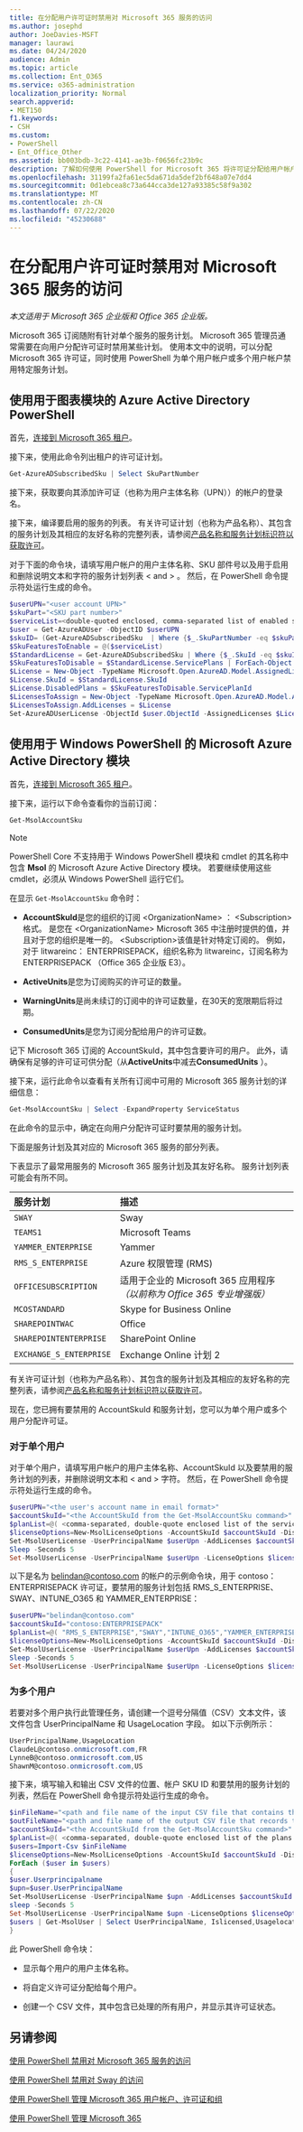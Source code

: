 ```yaml
---
title: 在分配用户许可证时禁用对 Microsoft 365 服务的访问
ms.author: josephd
author: JoeDavies-MSFT
manager: laurawi
ms.date: 04/24/2020
audience: Admin
ms.topic: article
ms.collection: Ent_O365
ms.service: o365-administration
localization_priority: Normal
search.appverid:
- MET150
f1.keywords:
- CSH
ms.custom:
- PowerShell
- Ent_Office_Other
ms.assetid: bb003bdb-3c22-4141-ae3b-f0656fc23b9c
description: 了解如何使用 PowerShell for Microsoft 365 将许可证分配给用户帐户并同时禁用特定服务计划。
ms.openlocfilehash: 31199fa2fa61ec5da671da5def2bf648a07e7dd4
ms.sourcegitcommit: 0d1ebcea8c73a644cca3de127a93385c58f9a302
ms.translationtype: MT
ms.contentlocale: zh-CN
ms.lasthandoff: 07/22/2020
ms.locfileid: "45230688"
---
```

# <a name="disable-access-to-microsoft-365-services-while-assigning-user-licenses"></a>在分配用户许可证时禁用对 Microsoft 365 服务的访问

*本文适用于 Microsoft 365 企业版和 Office 365 企业版。*

Microsoft 365 订阅随附有针对单个服务的服务计划。 Microsoft 365 管理员通常需要在向用户分配许可证时禁用某些计划。 使用本文中的说明，可以分配 Microsoft 365 许可证，同时使用 PowerShell 为单个用户帐户或多个用户帐户禁用特定服务计划。

## <a name="use-the-azure-active-directory-powershell-for-graph-module"></a>使用用于图表模块的 Azure Active Directory PowerShell

首先，[连接到 Microsoft 365 租户](connect-to-office-365-powershell.md#connect-with-the-azure-active-directory-powershell-for-graph-module)。
  

接下来，使用此命令列出租户的许可证计划。

```powershell
Get-AzureADSubscribedSku | Select SkuPartNumber
```

接下来，获取要向其添加许可证（也称为用户主体名称（UPN））的帐户的登录名。

接下来，编译要启用的服务的列表。 有关许可证计划（也称为产品名称）、其包含的服务计划及其相应的友好名称的完整列表，请参阅[产品名称和服务计划标识符以获取许可](https://docs.microsoft.com/azure/active-directory/users-groups-roles/licensing-service-plan-reference)。

对于下面的命令块，请填写用户帐户的用户主体名称、SKU 部件号以及用于启用和删除说明文本和字符的服务计划列表 \< and > 。 然后，在 PowerShell 命令提示符处运行生成的命令。
  
```powershell
$userUPN="<user account UPN>"
$skuPart="<SKU part number>"
$serviceList=<double-quoted enclosed, comma-separated list of enabled services>
$user = Get-AzureADUser -ObjectID $userUPN
$skuID= (Get-AzureADSubscribedSku  | Where {$_.SkuPartNumber -eq $skuPart}).SkuID
$SkuFeaturesToEnable = @($serviceList)
$StandardLicense = Get-AzureADSubscribedSku | Where {$_.SkuId -eq $skuID}
$SkuFeaturesToDisable = $StandardLicense.ServicePlans | ForEach-Object { $_ | Where {$_.ServicePlanName -notin $SkuFeaturesToEnable }}
$License = New-Object -TypeName Microsoft.Open.AzureAD.Model.AssignedLicense
$License.SkuId = $StandardLicense.SkuId
$License.DisabledPlans = $SkuFeaturesToDisable.ServicePlanId
$LicensesToAssign = New-Object -TypeName Microsoft.Open.AzureAD.Model.AssignedLicenses
$LicensesToAssign.AddLicenses = $License
Set-AzureADUserLicense -ObjectId $user.ObjectId -AssignedLicenses $LicensesToAssign
```

## <a name="use-the-microsoft-azure-active-directory-module-for-windows-powershell"></a>使用用于 Windows PowerShell 的 Microsoft Azure Active Directory 模块

首先，[连接到 Microsoft 365 租户](connect-to-office-365-powershell.md#connect-with-the-microsoft-azure-active-directory-module-for-windows-powershell)。

接下来，运行以下命令查看你的当前订阅：
  
```powershell
Get-MsolAccountSku
```

>[!Note]
>PowerShell Core 不支持用于 Windows PowerShell 模块和 cmdlet 的其名称中包含 **Msol** 的 Microsoft Azure Active Directory 模块。 若要继续使用这些 cmdlet，必须从 Windows PowerShell 运行它们。
>

在显示 `Get-MsolAccountSku` 命令时：
  
- **AccountSkuId**是您的组织的订阅 \<OrganizationName> ： \<Subscription> 格式。 是您在 \<OrganizationName> Microsoft 365 中注册时提供的值，并且对于您的组织是唯一的。 \<Subscription>该值是针对特定订阅的。 例如，对于 litwareinc： ENTERPRISEPACK，组织名称为 litwareinc，订阅名称为 ENTERPRISEPACK （Office 365 企业版 E3）。
    
- **ActiveUnits**是您为订阅购买的许可证的数量。
    
- **WarningUnits**是尚未续订的订阅中的许可证数量，在30天的宽限期后将过期。
    
- **ConsumedUnits**是您为订阅分配给用户的许可证数。
    
记下 Microsoft 365 订阅的 AccountSkuId，其中包含要许可的用户。 此外，请确保有足够的许可证可供分配（从**ActiveUnits**中减去**ConsumedUnits** ）。
  
接下来，运行此命令以查看有关所有订阅中可用的 Microsoft 365 服务计划的详细信息：
  
```powershell
Get-MsolAccountSku | Select -ExpandProperty ServiceStatus
```

在此命令的显示中，确定在向用户分配许可证时要禁用的服务计划。
  
下面是服务计划及其对应的 Microsoft 365 服务的部分列表。

下表显示了最常用服务的 Microsoft 365 服务计划及其友好名称。 服务计划列表可能会有所不同。 
  
|**服务计划**|**描述**|
|:-----|:-----|
| `SWAY` <br/> |Sway  <br/> |
| `TEAMS1` <br/> |Microsoft Teams  <br/> |
| `YAMMER_ENTERPRISE` <br/> |Yammer  <br/> |
| `RMS_S_ENTERPRISE` <br/> |Azure 权限管理 (RMS)  <br/> |
| `OFFICESUBSCRIPTION` <br/> |适用于企业的 Microsoft 365 应用程序 *（以前称为 Office 365 专业增强版）*  <br/> |
| `MCOSTANDARD` <br/> |Skype for Business Online  <br/> |
| `SHAREPOINTWAC` <br/> |Office   <br/> |
| `SHAREPOINTENTERPRISE` <br/> |SharePoint Online  <br/> |
| `EXCHANGE_S_ENTERPRISE` <br/> |Exchange Online 计划 2  <br/> |
   
有关许可证计划（也称为产品名称）、其包含的服务计划及其相应的友好名称的完整列表，请参阅[产品名称和服务计划标识符以获取许可](https://docs.microsoft.com/azure/active-directory/users-groups-roles/licensing-service-plan-reference)。
   
现在，您已拥有要禁用的 AccountSkuId 和服务计划，您可以为单个用户或多个用户分配许可证。
  
### <a name="for-a-single-user"></a>对于单个用户

对于单个用户，请填写用户帐户的用户主体名称、AccountSkuId 以及要禁用的服务计划的列表，并删除说明文本和 \< and > 字符。 然后，在 PowerShell 命令提示符处运行生成的命令。
  
```powershell
$userUPN="<the user's account name in email format>"
$accountSkuId="<the AccountSkuId from the Get-MsolAccountSku command>"
$planList=@( <comma-separated, double-quote enclosed list of the service plans to disable> )
$licenseOptions=New-MsolLicenseOptions -AccountSkuId $accountSkuId -DisabledPlans $planList
Set-MsolUserLicense -UserPrincipalName $userUpn -AddLicenses $accountSkuId -ErrorAction SilentlyContinue
Sleep -Seconds 5
Set-MsolUserLicense -UserPrincipalName $userUpn -LicenseOptions $licenseOptions -ErrorAction SilentlyContinue
```

以下是名为 belindan@contoso.com 的帐户的示例命令块，用于 contoso： ENTERPRISEPACK 许可证，要禁用的服务计划包括 RMS_S_ENTERPRISE、SWAY、INTUNE_O365 和 YAMMER_ENTERPRISE：
  
```powershell
$userUPN="belindan@contoso.com"
$accountSkuId="contoso:ENTERPRISEPACK"
$planList=@( "RMS_S_ENTERPRISE","SWAY","INTUNE_O365","YAMMER_ENTERPRISE" )
$licenseOptions=New-MsolLicenseOptions -AccountSkuId $accountSkuId -DisabledPlans $planList
Set-MsolUserLicense -UserPrincipalName $userUpn -AddLicenses $accountSkuId -ErrorAction SilentlyContinue
Sleep -Seconds 5
Set-MsolUserLicense -UserPrincipalName $userUpn -LicenseOptions $licenseOptions -ErrorAction SilentlyContinue
```

### <a name="for-multiple-users"></a>为多个用户

若要对多个用户执行此管理任务，请创建一个逗号分隔值（CSV）文本文件，该文件包含 UserPrincipalName 和 UsageLocation 字段。 如以下示例所示：
  
```powershell
UserPrincipalName,UsageLocation
ClaudeL@contoso.onmicrosoft.com,FR
LynneB@contoso.onmicrosoft.com,US
ShawnM@contoso.onmicrosoft.com,US
```

接下来，填写输入和输出 CSV 文件的位置、帐户 SKU ID 和要禁用的服务计划的列表，然后在 PowerShell 命令提示符处运行生成的命令。
  
```powershell
$inFileName="<path and file name of the input CSV file that contains the users, example: C:\admin\Users2License.CSV>"
$outFileName="<path and file name of the output CSV file that records the results, example: C:\admin\Users2License-Done.CSV>"
$accountSkuId="<the AccountSkuId from the Get-MsolAccountSku command>"
$planList=@( <comma-separated, double-quote enclosed list of the plans to disable> )
$users=Import-Csv $inFileName
$licenseOptions=New-MsolLicenseOptions -AccountSkuId $accountSkuId -DisabledPlans $planList
ForEach ($user in $users)
{
$user.Userprincipalname
$upn=$user.UserPrincipalName
Set-MsolUserLicense -UserPrincipalName $upn -AddLicenses $accountSkuId -ErrorAction SilentlyContinue
sleep -Seconds 5
Set-MsolUserLicense -UserPrincipalName $upn -LicenseOptions $licenseOptions -ErrorAction SilentlyContinue
$users | Get-MsolUser | Select UserPrincipalName, Islicensed,Usagelocation | Export-Csv $outFileName
}
```

此 PowerShell 命令块：
  
- 显示每个用户的用户主体名称。
    
- 将自定义许可证分配给每个用户。
    
- 创建一个 CSV 文件，其中包含已处理的所有用户，并显示其许可证状态。
    
## <a name="see-also"></a>另请参阅

[使用 PowerShell 禁用对 Microsoft 365 服务的访问](disable-access-to-services-with-office-365-powershell.md)
  
[使用 PowerShell 禁用对 Sway 的访问](disable-access-to-sway-with-office-365-powershell.md)
  
[使用 PowerShell 管理 Microsoft 365 用户帐户、许可证和组](manage-user-accounts-and-licenses-with-office-365-powershell.md)
  
[使用 PowerShell 管理 Microsoft 365](manage-office-365-with-office-365-powershell.md)
